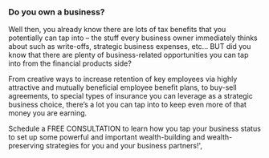### Do you own a business?

Well then, you already know there are lots of tax benefits that you potentially can tap into – the stuff every business owner immediately thinks about such as write-offs, strategic business expenses, etc… BUT did you know that there are plenty of business-related opportunities you can tap into from the financial products side?

From creative ways to increase retention of key employees via highly attractive and mutually beneficial employee benefit plans, to buy-sell agreements, to special types of insurance you can leverage as a strategic business choice, there’s a lot you can tap into to keep even more of that money you are earning.

Schedule a FREE CONSULTATION to learn how you tap your business status to set up some powerful and important wealth-building and wealth-preserving strategies for you and your business partners!',
